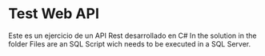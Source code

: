 # Test Web API
Este es un ejercicio de un API Rest desarrollado en C#
In the solution in the folder Files are an SQL Script wich needs to be executed in a SQL Server.
